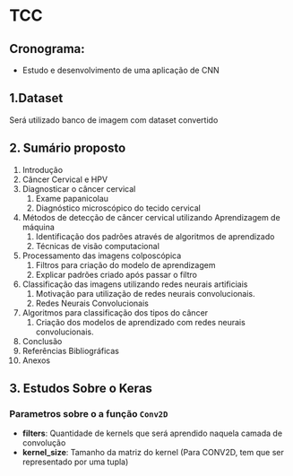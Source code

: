 # TCC

## Cronograma:
- Estudo e desenvolvimento de uma aplicação de CNN


## 1.Dataset
Será utilizado banco de imagem com dataset convertido 

## 2. Sumário proposto

1. Introdução
2. Câncer Cervical e HPV
3. Diagnosticar o câncer cervical
    1. Exame papanicolau
    2. Diagnóstico microscópico do tecido cervical
4. Métodos de detecção de câncer cervical utilizando Aprendizagem de máquina
    1. Identificação dos padrões através de algoritmos de aprendizado
    2. Técnicas de visão computacional
5. Processamento das imagens colposcópica
    1. Filtros para criação do modelo de aprendizagem
    2. Explicar padrões criado após passar o filtro
6. Classificação das imagens utilizando redes neurais artificiais
    1. Motivação para utilização de redes neurais convolucionais.
    2. Redes Neurais Convolucionais
7. Algoritmos para classificação dos tipos do câncer
    1. Criação dos modelos de aprendizado com redes neurais convolucionais.
8. Conclusão
9. Referências Bibliográficas
10. Anexos

## 3. Estudos Sobre o Keras
### Parametros sobre o a função ``Conv2D``
- **filters**: Quantidade de kernels que será aprendido naquela camada de convolução
- **kernel_size**: Tamanho da matriz do kernel (Para CONV2D, tem que ser representado por uma tupla)

